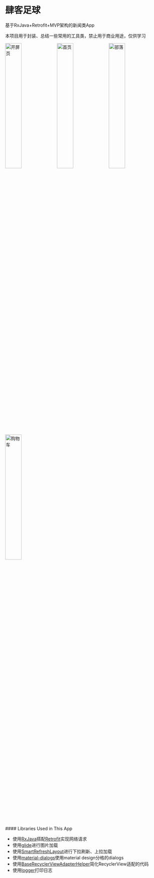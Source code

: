 # 肆客足球
基于RxJava+Retrofit+MVP架构的新闻类App

本项目用于封装、总结一些常用的工具类，禁止用于商业用途，仅供学习

<div style="align: center">
       <img src="https://github.com/wangjian1154/FootballApp/blob/master/screenshots/%E5%BC%80%E5%B1%8F%E9%A1%B5.jpg?raw=true" alt="开屏页" width="32%">
       <img src="https://github.com/wangjian1154/FootballApp/raw/master/screenshots/%E6%9C%8B%E5%8F%8B%E5%9C%88.jpg?raw=true" alt="首页" width="32%">
       <img src="https://github.com/wangjian1154/FootballApp/raw/master/screenshots/%E9%83%A8%E8%90%BD%E5%88%86%E7%B1%BB.jpg?raw=true" alt="部落" width="32%">
</div>
<div style="align: center">
        <img src="https://github.com/wangjian1154/FootballApp/blob/master/screenshots/%E8%B4%AD%E7%89%A9%E8%BD%A6.gif?raw=true" alt="购物车" width="32%">
</div>
#### Libraries Used in This App

* 使用[RxJava](https://github.com/ReactiveX/RxJava)搭配[Retrofit](https://github.com/square/retrofit)实现网络请求
* 使用[glide](https://github.com/bumptech/glide)进行图片加载
* 使用[SmartRefreshLayout](https://github.com/scwang90/SmartRefreshLayout)进行下拉刷新、上拉加载
* 使用[material-dialogs](https://github.com/afollestad/material-dialogs)使用material design分格的dialogs
* 使用[BaseRecyclerViewAdapterHelper](https://github.com/CymChad/BaseRecyclerViewAdapterHelper)简化RecyclerView适配的代码
* 使用[logger](https://github.com/orhanobut/logger)打印日志
